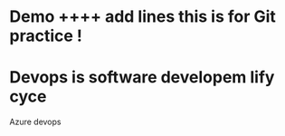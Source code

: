 Demo
++++
add lines 
this is for Git practice !
===========
Devops is software developem lify cyce 
=========
Azure devops 
